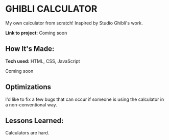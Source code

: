 # GHIBLI CALCULATOR

My own calculator from scratch! Inspired by Studio Ghibli's work.

**Link to project:** Coming soon

## How It's Made:

**Tech used:** HTML, CSS, JavaScript

Coming soon

## Optimizations

I'd like to fix a few bugs that can occur if someone is using the calculator in a non-conventional way.

## Lessons Learned:

Calculators are hard.
